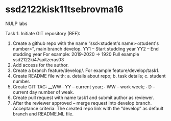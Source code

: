 # ssd2122kisk11tsebrovma16
NULP labs

Task 1. Initiate GIT repository (BEF):
1. Create a github repo with the name “ssd<YY1YY2><group><student's name><student's number>”, main branch develop.
  YY1 – Start studding year
  YY2 – End studding year
  For example: 2019-2020 -> 1920
  Full example ssd2122ki47spitzeras03
2. Add access for the author.
3. Create a branch feature/develop/<task number>. For example
  feature/develop/task1.
4. Create README file with:
  a. details about repo;
  b. task details;
  c. student number.
5. Create GIT TAG: <PROJECT NAME>_<VERSION>_WW<YYWWD>
  ∙ YY – current year;
  ∙ WW – work week;
  ∙ D – current day number of weak.
6. Create pull request with name task1 and submit author as reviewer.
7. After the reviewer approved – merge request into develop branch.
  Acceptance criteria:
    The created repo link with the “develop” as default branch and README.ML file.
